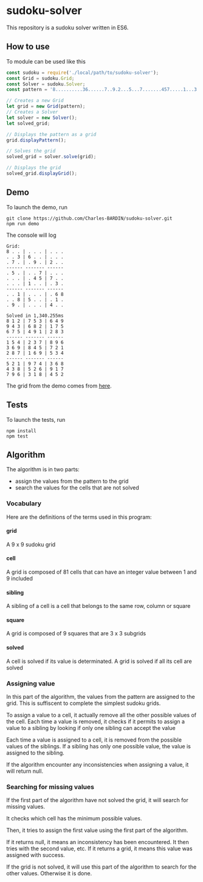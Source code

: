 # sudoku-solver

This repository is a sudoku solver written in ES6. 

## How to use
To module can be used like this
```js
const sudoku = require('./local/path/to/sudoku-solver');
const Grid = sudoku.Grid;
const Solver = sudoku.Solver;
const pattern = '8..........36......7..9.2...5...7.......457.....1...3...1....68..85...1..9....4..';

// Creates a new Grid
let grid = new Grid(pattern);
// Creates a Solver
let solver = new Solver();
let solved_grid;

// Displays the pattern as a grid
grid.displayPattern();

// Solves the grid
solved_grid = solver.solve(grid);

// Displays the grid
solved_grid.displayGrid();
```

## Demo
To launch the demo, run
```
git clone https://github.com/Charles-BARDIN/sudoku-solver.git
npm run demo
```
The console will log
```
Grid:                                                                                                                                                                                                             
8 . . | . . . | . . .                                                                                                                                                                                             
. . 3 | 6 . . | . . .                                                                                                                                                                                             
. 7 . | . 9 . | 2 . .                                                                                                                                                                                             
------ ------- ------                                                                                                                                                                                             
. 5 . | . . 7 | . . .                                                                                                                                                                                             
. . . | . 4 5 | 7 . .                                                                                                                                                                                             
. . . | 1 . . | . 3 .                                                                                                                                                                                             
------ ------- ------                                                                                                                                                                                             
. . 1 | . . . | . 6 8                                                                                                                                                                                             
. . 8 | 5 . . | . 1 .                                                                                                                                                                                             
. 9 . | . . . | 4 . .                                                                                                                                                                                             
                                                                                                                                                                                                                  
Solved in 1,340.255ms                                                                                                                                                                                             
8 1 2 | 7 5 3 | 6 4 9                                                                                                                                                                                             
9 4 3 | 6 8 2 | 1 7 5                                                                                                                                                                                             
6 7 5 | 4 9 1 | 2 8 3                                                                                                                                                                                             
------ ------- ------                                                                                                                                                                                             
1 5 4 | 2 3 7 | 8 9 6                                                                                                                                                                                             
3 6 9 | 8 4 5 | 7 2 1                                                                                                                                                                                             
2 8 7 | 1 6 9 | 5 3 4                                                                                                                                                                                             
------ ------- ------                                                                                                                                                                                             
5 2 1 | 9 7 4 | 3 6 8                                                                                                                                                                                             
4 3 8 | 5 2 6 | 9 1 7                                                                                                                                                                                             
7 9 6 | 3 1 8 | 4 5 2 
```

The grid from the demo comes from [here](http://puzzling.stackexchange.com/questions/252/how-do-i-solve-the-worlds-hardest-sudoku).

## Tests
To launch the tests, run

```
npm install
npm test
```

## Algorithm
The algorithm is in two parts:
* assign the values from the pattern to the grid
* search the values for the cells that are not solved

### Vocabulary
Here are the definitions of the terms used in this program: 

#### grid 
A 9 x 9 sudoku grid

#### cell
A grid is composed of 81 cells that can have an integer value between 1 and 9 included

#### sibling
A sibling of a cell is a cell that belongs to the same row, column or square

#### square
A grid is composed of 9 squares that are 3 x 3 subgrids

#### solved
A cell is solved if its value is determinated. A grid is solved if all its cell are solved 

### Assigning value
In this part of the algorithm, the values from the pattern are assigned to the grid. This is suffiscent to complete the simplest sudoku grids.

To assign a value to a cell, it actually remove all the other possible values of the cell.
Each time a value is removed, it checks if it permits to assign a value to a sibling by looking if only one sibling can accept the value

Each time a value is assigned to a cell, it is removed from the possible values of the siblings. If a sibling has only one possible value, the value is assigned to the sibling.

If the algorithm encounter any inconsistencies when assigning a value, it will return null.

### Searching for missing values
If the first part of the algorithm have not solved the grid, it will search for missing values.

It checks which cell has the minimum possible values. 

Then, it tries to assign the first value using the first part of the algorithm.

If it returns null, it means an inconsistency has been encountered. It then tries with the second value, etc.
If it returns a grid, it means this value was assigned with success. 

If the grid is not solved, it will use this part of the algorithm to search for the other values. Otherwise it is done.
